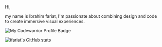 

Hi, 

my name is Ibrahim fariat, I'm passionate about combining design and code to create immersive visual experiences.

![My Codewarrior Profile Badge](https://www.codewars.com/users/fariato/badges/large)

[![ifariat's GitHub stats](https://github-readme-stats.vercel.app/api?username=ifariat)](https://github.com/anuraghazra/github-readme-stats)

